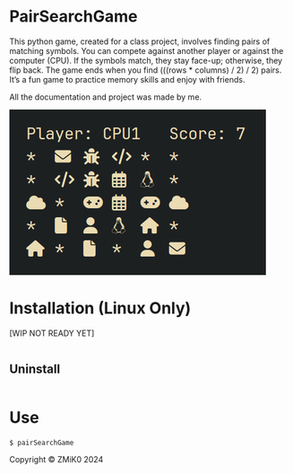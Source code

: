 # PairSearchGame

This python game, created for a class project, involves finding pairs of matching symbols. You can compete against another player or against the computer (CPU). If the symbols match, they stay face-up; otherwise, they flip back. The game ends when you find (((rows * columns) / 2) / 2) pairs. It’s a fun game to practice memory skills and enjoy with friends.

All the documentation and project was made by me.

![Pic](./media/image.png)


# Installation (Linux Only) 
[WIP NOT READY YET]


```shell
```

## Uninstall
```shell
```

# Use
```shell
$ pairSearchGame
```

Copyright © ZMiK0 2024